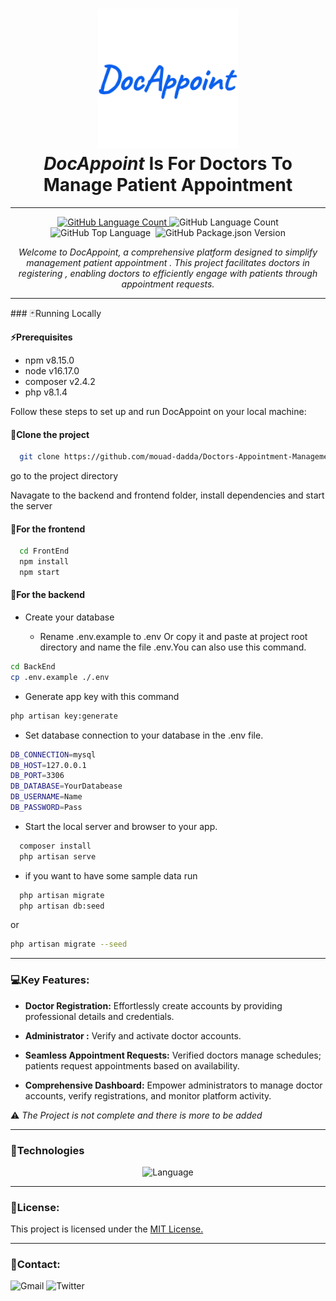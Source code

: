 <h1 align="center">
  <img alt="logo" src="./FrontEnd/public/img/logo.png" width="224px"/><br/> <em>DocAppoint</em> Is For Doctors To Manage Patient Appointment
</h1>

---

<p align="center">

<a href="./LICENSE" >  
  <img alt="GitHub Language Count" src="https://img.shields.io/github/license/Ileriayo/markdown-badges?style=for-the-badge&color=0085CA" />
</a>

  <img alt="GitHub Language Count" src="https://img.shields.io/github/languages/count/eugustavo/github-badges?style=for-the-badge&color=0033FF" />

  <img alt="GitHub Top Language" src="https://img.shields.io/github/languages/top/eugustavo/github-badges?style=for-the-badge&color=00ACC1" />

  <img alt="" src="https://img.shields.io/github/repo-size/eugustavo/github-badges?style=for-the-badge&color=1877F2" />

  <img alt="GitHub Package.json Version" src="https://img.shields.io/github/package-json/v/eugustavo/github-badges?style=for-the-badge&color=E8E8E8" />

</p>

<p align="center"><em> Welcome to DocAppoint, a comprehensive platform designed to simplify management patient appointment . This project facilitates doctors in registering , enabling doctors to efficiently engage with patients through appointment requests.</em> </p>

<hr>
### 🃏Running Locally

**⚡Prerequisites**

- npm v8.15.0
- node v16.17.0
- composer v2.4.2
- php v8.1.4

Follow these steps to set up and run DocAppoint on your local machine:

#### 📌Clone the project

```bash
  git clone https://github.com/mouad-dadda/Doctors-Appointment-Management.git
```

go to the project directory

Navagate to the backend and frontend folder, install dependencies and start the server

#### 📌For the frontend

```bash
  cd FrontEnd
  npm install
  npm start
```

#### 📌For the backend

- Create your database

  - Rename .env.example to .env Or copy it and paste at project root directory and name the file .env.You can also use this command.

```bash
cd BackEnd
cp .env.example ./.env
```

- Generate app key with this command

```bash
php artisan key:generate
```

- Set database connection to your database in the .env file.

```bash
DB_CONNECTION=mysql
DB_HOST=127.0.0.1
DB_PORT=3306
DB_DATABASE=YourDatabease
DB_USERNAME=Name
DB_PASSWORD=Pass
```

- Start the local server and browser to your app.

```bash
  composer install
  php artisan serve
```

- if you want to have some sample data run

```bash
  php artisan migrate
  php artisan db:seed
```

or

```bash
php artisan migrate --seed
```

<hr>

### 💻Key Features:

- **Doctor Registration:** Effortlessly create accounts by providing professional details and credentials.

- **Administrator :** Verify and activate doctor accounts.

- **Seamless Appointment Requests:** Verified doctors manage schedules; patients request appointments based on availability.

- **Comprehensive Dashboard:** Empower administrators to manage doctor accounts, verify registrations, and monitor platform activity.

⚠ <em> The Project is not complete and there is more to be added </em>

<hr>

### 🌙Technologies

<p align="center">
    <img src="https://skillicons.dev/icons?i=laravel,react,redux,mysql,tailwind"  alt=" Language" />
</p>

<hr>

### 📃License:

This project is licensed under the <a href="./LICENSE">MIT License.</a>

<hr>

### 📩Contact:

  <img src="https://img.shields.io/badge/Gmail-D14836?style=for-the-badge&logo=gmail&logoColor=white"  alt="Gmail" />

  <img src="https://img.shields.io/badge/Twitter-1DA1F2?style=for-the-badge&logo=twitter&logoColor=white"  alt="Twitter" />

